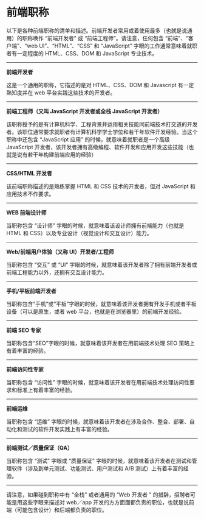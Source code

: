 # 前端职称

以下是各种前端职称的清单和描述。前端开发者常用或着使用最多（也就是说通用）的职称唤作 “前端开发者” 或 “前端工程师”。请注意，任何包含 “前端”、“客户端”、“web UI”、“HTML”、“CSS” 和 “JavaScript” 字眼的工作通常意味着就职者有一定程度的 HTML、CSS、DOM 和 JavaScript 专业技术。

***

**前端开发者**

这是一个通用的职称，它描述的是对 HTML、CSS、DOM 和 Javascript 有一定熟知度并在 web 平台实践这些技术的开发者。

***

**前端工程师（又叫 JavaScript 开发者或全栈 JavaScript 开发者）**

该职称授予的是有计算机科学、工程背景并运用相关技能同前端技术打交道的开发者。该职位通常要求就职者有计算机科学学士学位和若干年软件开发经验。当这个职称中还包含 “JavaScript 应用” 的时候，就意味着就职者是一个高级 JavaScript 开发者，该开发者拥有高级编程、软件开发和应用开发这些技能（也就是说有若干年构建前端应用的经验）

***

**CSS/HTML 开发者**

该前端职称描述的是熟练掌握 HTML 和 CSS 技术的开发者，但对 JavaScript 和应用技术不作要求。

***

**WEB 前端设计师**

当职称包含 “设计师” 字眼的时候，就意味着该设计师拥有前端能力（也就是 HTML 和 CSS）以及专业设计（视觉设计和交互设计）能力。

***

**Web/前端用户体验（又称 UI）开发者/工程师**

当职称包含 “交互” 或 “UI” 字眼的时候，就意味着该开发者除了拥有前端开发者或前端工程能力以外，还拥有交互设计能力。

***

**手机/平板前端开发者**

当职称包含“手机”或“平板”字眼的时候，就意味着该开发者拥有开发手机或者平板设备（可以是原生，或者 web 平台，也就是在浏览器里）的前端开发经验。

***

**前端 SEO 专家**

当职称包含“SEO”字眼的时候，就意味着该开发者在用前端技术处理 SEO 策略上有着丰富的经验。

***

**前端访问性专家**

当职称包含 “访问性” 字眼的时候，就意味着该开发者在用前端技术处理访问性要求和标准上有着丰富的经验。

***

**前端运维**

当职称包含 “运维” 字眼的时候，就意味着该开发者在涉及合作、整合、部署、自动化和测试的软件开发实践上有丰富的经验。

***

**前端测试／质量保证（QA）**

当职称包含 “测试” 字眼或 “质量保证” 字眼的时候，就意味着该开发者在测试和管理软件（涉及到单元测试、功能测试、用户测试和 A/B 测试）上有着丰富的经验。

***

请注意，如果碰到职称中有 “全栈” 或者通用的 “Web 开发者 ” 的措辞，招聘者可能是用这些字眼来描述对 web／app 开发的方方面面都负责的职位，也就是说前端（可能包含设计）和后端都负责的职位。

